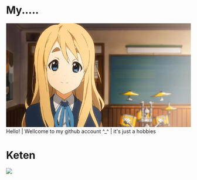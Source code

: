 # My.....
<img src=https://raw.githubusercontent.com/AbuRider/AbuRider/refs/heads/main/cc3aa3c112dfcfcf7f08dec6e1fd7575.jpg>
Hello! | Wellcome to my github account ^_^ | it's just a hobbies 

# Keten
![](https://github-readme-stats.vercel.app/api/top-langs/?username=AbuRider&theme=dark&hide_border=true&include_all_commits=true&count_private=false&layout=compact)

<!-- Proudly created with GPRM ( https://gprm.itsvg.in ) -->
